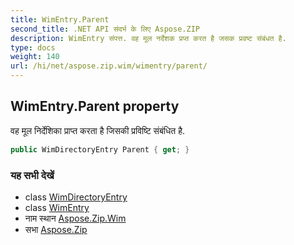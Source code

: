 ```yaml
---
title: WimEntry.Parent
second_title: .NET API संदर्भ के लिए Aspose.ZIP
description: WimEntry संपत्त. वह मूल नर्देशक प्रप्त करत है जसक प्रवष्ट संबंधत है.
type: docs
weight: 140
url: /hi/net/aspose.zip.wim/wimentry/parent/
---
```

## WimEntry.Parent property

वह मूल निर्देशिका प्राप्त करता है जिसकी प्रविष्टि संबंधित है.

```csharp
public WimDirectoryEntry Parent { get; }
```

### यह सभी देखें

* class [WimDirectoryEntry](../../wimdirectoryentry/)
* class [WimEntry](../)
* नाम स्थान [Aspose.Zip.Wim](../../wimentry/)
* सभा [Aspose.Zip](../../../)



